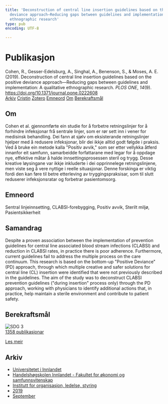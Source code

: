 ```yaml
---
title: 'Deconstruction of central line insertion guidelines based on the positive
  deviance approach—Reducing gaps between guidelines and implementation: A qualitative
  ethnographic research'
type: pub
encoding: UTF-8

---
```

<h1>Publikasjon</h1>
<article id="csl-bib-container-2UHRBTPM" class="csl-bib-container">
  <div class="csl-bib-body"> <div class="csl-entry">Cohen, R., Gesser-Edelsburg, A., Singhal, A., Benenson, S., &#38; Moses, A. E. (2019). Deconstruction of central line insertion guidelines based on the positive deviance approach—Reducing gaps between guidelines and implementation: A qualitative ethnographic research. <i>PLOS ONE</i>, <i>14</i>(9). <a href="https://doi.org/10.1371/journal.pone.0222608">https://doi.org/10.1371/journal.pone.0222608</a></div> </div>
  <div class="csl-bib-buttons">
    <a href="#taxonomy-article-2UHRBTPM" alt="archive" class="csl-bib-button">Arkiv</a>
    <a href="https://app.cristin.no/results/show.jsf?id=1727056" alt="Cristin" class="csl-bib-button">Cristin</a>
    <a href="http://zotero.org/groups/5881554/items/2UHRBTPM" alt="Zotero" class="csl-bib-button">Zotero</a>
    <a href="#keywords-article-2UHRBTPM" alt="keywords" class="csl-bib-button">Emneord</a>
    <a href="#about-article-2UHRBTPM" alt="about_pub" class="csl-bib-button">Om</a>
    <a href="#sdg-article-2UHRBTPM" alt="sdg" class="csl-bib-button">Berekraftsmål</a>
  </div>
  <div id="csl-bib-meta-container-2UHRBTPM"></div>
</article>
<div id="csl-bib-meta-2UHRBTPM" class="csl-bib-meta">
  <article id="about-article-2UHRBTPM" class="about_pub-article">
    <h1>Om</h1>
    Cohen et al. gjennomførte ein studie for å forbetre retningslinjer for å forhindre infeksjonar frå sentrale linjer, som er rør sett inn i vener for medisinsk behandling. Dei fann at sjølv om eksisterande retningslinjer hjelper med å redusere infeksjonar, blir dei ikkje alltid godt følgde i praksis. Ved å bruke ein metode kalla "Positiv avvik," som ser etter vellykka åtferd innanfor eit samfunn, samarbeidde forfattarane med legar for å oppdage nye, effektive måtar å halde innsettingsprosessen steril og trygg. Desse kreative løysingane var ikkje inkluderte i dei opprinnelege retningslinjene, men viste seg å vere nyttige i reelle situasjonar. Denne forskinga er viktig fordi den kan føre til betre etterleving av tryggingspraksisar, som til slutt reduserer infeksjonsratar og forbetrar pasientomsorg.
  </article>
  <article id="keywords-article-2UHRBTPM" class="keywords-article">
    <h1>Emneord</h1>
    Sentral linjeinnsetting, CLABSI-forebygging, Positiv avvik, Sterilt miljø, Pasientsikkerheit
  </article>
  <article id="abstract-article-2UHRBTPM" class="abstract-article">
    <h1>Samandrag</h1>
    Despite a proven association between the implementation of prevention guidelines for central line associated blood stream infections (CLABSI) and reduction in CLABSI rates, in practice there is poor adherence. Furthermore, current guidelines fail to address the multiple process on the care continuum. This research is based on the bottom-up "Positive Deviance" (PD) approach, through which multiple creative and safer solutions for central line (CL) insertion were identified that were not previously described in the guidelines. The aim of the study was to deconstruct CLABSI prevention guidelines ("during insertion" process only) through the PD approach, working with physicians to identify additional actions that, in practice, help maintain a sterile environment and contribute to patient safety.
  </article>
  <article id="sdg-article-2UHRBTPM" class="sdg-article">
    <h1>Berekraftsmål</h1>
    <div class="sdg-container"><div id="sdg3" class="sdg">
        <img src="{{< params subfolder >}}images/sdg/sdg03_nn.png" class="image" alt="SDG 3">
        <div class="sdg-overlay">
          <a href="{{< params subfolder >}}nn/archive/?sdg=3#archive" class="sdg-publication-count"><span>1358</span> publikasjonar</a>
          <p><a href="https://fn.no/om-fn/fns-baerekraftsmaal/god-helse-og-livskvalitet?lang=nno-NO" class="sdg-read-more">Les meir</a></p>
        </div>
      </div></div>
  </article>
  <article id="taxonomy-article-2UHRBTPM" class="taxonomy-article">
    <h1>Arkiv</h1>
    <ul>
      <li><a href="{{< params subfolder >}}nn/archive/?key=3DCRN523">Universitetet i Innlandet</a></li>
      <li><a href="{{< params subfolder >}}nn/archive/?key=DU8Q9LN9">Handelshøgskolen Innlandet - Fakultet for økonomi og samfunnsvitenskap</a></li>
      <li><a href="{{< params subfolder >}}nn/archive/?key=4LUWR3ZM">Institutt for organisasjon, ledelse, styring</a></li>
      <li><a href="{{< params subfolder >}}nn/archive/?key=7GQPC2L9">2019</a></li>
      <li><a href="{{< params subfolder >}}nn/archive/?key=P2ICV5NP">September</a></li>
    </ul>
  </article>
</div>
